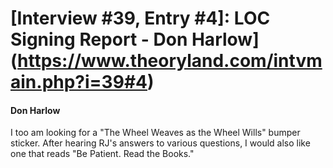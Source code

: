 # [Interview #39, Entry #4]: LOC Signing Report - Don Harlow](https://www.theoryland.com/intvmain.php?i=39#4)

#### Don Harlow

I too am looking for a "The Wheel Weaves as the Wheel Wills" bumper sticker. After hearing RJ's answers to various questions, I would also like one that reads "Be Patient. Read the Books."

